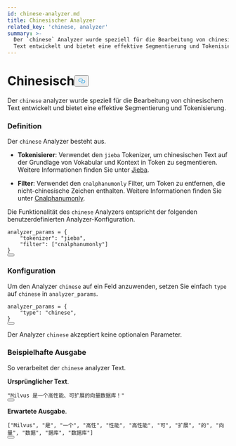 ```yaml
---
id: chinese-analyzer.md
title: Chinesischer Analyzer
related_key: 'chinese, analyzer'
summary: >-
  Der `chinese` Analyzer wurde speziell für die Bearbeitung von chinesischem
  Text entwickelt und bietet eine effektive Segmentierung und Tokenisierung.
---
```

<h1 id="Chinese​" class="common-anchor-header">Chinesisch<button data-href="#Chinese​" class="anchor-icon" translate="no">
      <svg translate="no"
        aria-hidden="true"
        focusable="false"
        height="20"
        version="1.1"
        viewBox="0 0 16 16"
        width="16"
      >
        <path
          fill="#0092E4"
          fill-rule="evenodd"
          d="M4 9h1v1H4c-1.5 0-3-1.69-3-3.5S2.55 3 4 3h4c1.45 0 3 1.69 3 3.5 0 1.41-.91 2.72-2 3.25V8.59c.58-.45 1-1.27 1-2.09C10 5.22 8.98 4 8 4H4c-.98 0-2 1.22-2 2.5S3 9 4 9zm9-3h-1v1h1c1 0 2 1.22 2 2.5S13.98 12 13 12H9c-.98 0-2-1.22-2-2.5 0-.83.42-1.64 1-2.09V6.25c-1.09.53-2 1.84-2 3.25C6 11.31 7.55 13 9 13h4c1.45 0 3-1.69 3-3.5S14.5 6 13 6z"
        ></path>
      </svg>
    </button></h1><p>Der <code translate="no">chinese</code> analyzer wurde speziell für die Bearbeitung von chinesischem Text entwickelt und bietet eine effektive Segmentierung und Tokenisierung.</p>
<h3 id="Definition​" class="common-anchor-header">Definition</h3><p>Der <code translate="no">chinese</code> Analyzer besteht aus.</p>
<ul>
<li><p><strong>Tokenisierer</strong>: Verwendet den <code translate="no">jieba</code> Tokenizer, um chinesischen Text auf der Grundlage von Vokabular und Kontext in Token zu segmentieren. Weitere Informationen finden Sie unter <a href="/docs/de/jieba-tokenizer.md">Jieba</a>.</p></li>
<li><p><strong>Filter</strong>: Verwendet den <code translate="no">cnalphanumonly</code> Filter, um Token zu entfernen, die nicht-chinesische Zeichen enthalten. Weitere Informationen finden Sie unter <a href="/docs/de/cnalphanumonly-filter.md">Cnalphanumonly</a>.</p></li>
</ul>
<p>Die Funktionalität des <code translate="no">chinese</code> Analyzers entspricht der folgenden benutzerdefinierten Analyzer-Konfiguration.</p>
<pre><code translate="no" class="language-python">analyzer_params = {​
    <span class="hljs-string">&quot;tokenizer&quot;</span>: <span class="hljs-string">&quot;jieba&quot;</span>,​
    <span class="hljs-string">&quot;filter&quot;</span>: [<span class="hljs-string">&quot;cnalphanumonly&quot;</span>]​
}​
<button class="copy-code-btn"></button></code></pre>
<h3 id="Configuration​" class="common-anchor-header">Konfiguration</h3><p>Um den Analyzer <code translate="no">chinese</code> auf ein Feld anzuwenden, setzen Sie einfach <code translate="no">type</code> auf <code translate="no">chinese</code> in <code translate="no">analyzer_params</code>.</p>
<pre><code translate="no" class="language-python">analyzer_params = {​
    <span class="hljs-string">&quot;type&quot;</span>: <span class="hljs-string">&quot;chinese&quot;</span>,​
}​
<button class="copy-code-btn"></button></code></pre>
<div class="alert note">
<p>Der Analyzer <code translate="no">chinese</code> akzeptiert keine optionalen Parameter.</p>
</div>
<h3 id="Example-output​" class="common-anchor-header">Beispielhafte Ausgabe</h3><p>So verarbeitet der <code translate="no">chinese</code> analyzer Text.</p>
<p><strong>Ursprünglicher Text</strong>.</p>
<pre><code translate="no" class="language-python"><span class="hljs-string">&quot;Milvus 是一个高性能、可扩展的向量数据库！&quot;</span>​
<button class="copy-code-btn"></button></code></pre>
<p><strong>Erwartete Ausgabe</strong>.</p>
<pre><code translate="no" class="language-python">[<span class="hljs-string">&quot;Milvus&quot;</span>, <span class="hljs-string">&quot;是&quot;</span>, <span class="hljs-string">&quot;一个&quot;</span>, <span class="hljs-string">&quot;高性&quot;</span>, <span class="hljs-string">&quot;性能&quot;</span>, <span class="hljs-string">&quot;高性能&quot;</span>, <span class="hljs-string">&quot;可&quot;</span>, <span class="hljs-string">&quot;扩展&quot;</span>, <span class="hljs-string">&quot;的&quot;</span>, <span class="hljs-string">&quot;向量&quot;</span>, <span class="hljs-string">&quot;数据&quot;</span>, <span class="hljs-string">&quot;据库&quot;</span>, <span class="hljs-string">&quot;数据库&quot;</span>]​
<button class="copy-code-btn"></button></code></pre>
